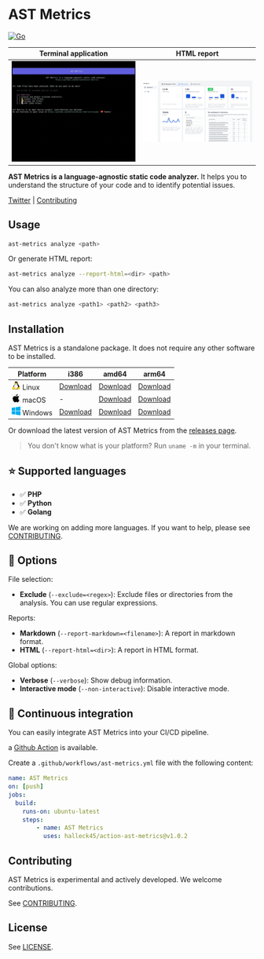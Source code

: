 # AST Metrics

[![Go](https://github.com/Halleck45/ast-metrics/actions/workflows/test.yml/badge.svg)](https://github.com/Halleck45/ast-metrics/actions/workflows/test.yml)

| Terminal application | HTML report |
| --- | ---------- |
| ![AST Metrics is a language-agnostic static code analyzer.](./docs/preview.gif) |![HTML report](./docs/preview-html-report.png) |

**AST Metrics is a language-agnostic static code analyzer.** It helps you to understand the structure of your code and to identify potential issues.

[Twitter](https://twitter.com/Halleck45) | [Contributing](.github/CONTRIBUTING.md)

## Usage

```bash
ast-metrics analyze <path>
```

Or generate HTML report:

```bash
ast-metrics analyze --report-html=<dir> <path>
```

You can also analyze more than one directory:

```bash
ast-metrics analyze <path1> <path2> <path3>
```
## Installation

AST Metrics is a standalone package. It does not require any other software to be installed.

| Platform |  i386 | amd64 | arm64 |
| -------- |  ------ | ------ | ------ |
| ![](./docs/emoji-tux.png) Linux    | [Download](https://github.com/Halleck45/ast-metrics/releases/download/v0.0.6-beta/ast-metrics_Linux_i386) | [Download](https://github.com/Halleck45/ast-metrics/releases/download/v0.0.6-beta/ast-metrics_Linux_x86_64) | [Download](https://github.com/Halleck45/ast-metrics/releases/download/v0.0.6-beta/ast-metrics_Linux_arm64)
| ![](./docs/emoji-apple.png) macOS    | - | [Download](https://github.com/Halleck45/ast-metrics/releases/download/v0.0.6-beta/ast-metrics_Darwin_arm64) | [Download](https://github.com/Halleck45/ast-metrics/releases/download/v0.0.6-beta/ast-metrics_Darwin_x86_64)
| ![](./docs/emoji-windows.png) Windows  | [Download](https://github.com/Halleck45/ast-metrics/releases/download/v0.0.6-beta/ast-metrics_Windows_i386.exe) | [Download](https://github.com/Halleck45/ast-metrics/releases/download/v0.0.6-beta/ast-metrics_Windows_x86_64.exe) | [Download](https://github.com/Halleck45/ast-metrics/releases/download/v0.0.6-beta/ast-metrics_Windows_arm64.exe)

Or download the latest version of AST Metrics from the [releases page](https://github.com/Halleck45/ast-metrics/releases/latest).

> You don't know what is your platform? Run `uname -m` in your terminal.

## ⭐ Supported languages

+ ✅ **PHP**
+ ✅ **Python**
+ ✅ **Golang**


We are working on adding more languages. If you want to help, please see [CONTRIBUTING](.github/CONTRIBUTING.md).

## 📝 Options

File selection:

+ **Exclude** (`--exclude=<regex>`): Exclude files or directories from the analysis. You can use regular expressions.

Reports:

- **Markdown** (`--report-markdown=<filename>`): A report in markdown format.
- **HTML** (`--report-html=<dir>`): A report in HTML format.

Global options:

- **Verbose** (`--verbose`): Show debug information.
- **Interactive mode** (`--non-interactive`): Disable interactive mode.

## 🚀 Continuous integration

You can easily integrate AST Metrics into your CI/CD pipeline.

a [Github Action](https://github.com/marketplace/actions/ast-metrics-analysis) is available.

Create a `.github/workflows/ast-metrics.yml` file with the following content:

```yaml
name: AST Metrics
on: [push]
jobs:
  build:
    runs-on: ubuntu-latest
    steps:
        - name: AST Metrics
          uses: halleck45/action-ast-metrics@v1.0.2
```



## Contributing

AST Metrics is experimental and actively developed. We welcome contributions.

See [CONTRIBUTING](.github/CONTRIBUTING.md).

## License

See [LICENSE](LICENSE).
